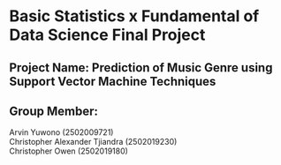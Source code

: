 # Basic Statistics x Fundamental of Data Science Final Project</br>
## Project Name: Prediction of Music Genre using Support Vector Machine Techniques</br>
## Group Member: </br>
Arvin Yuwono (2502009721)</br>
Christopher Alexander Tjiandra (2502019230)</br>
Christopher Owen (2502019180)</br>

